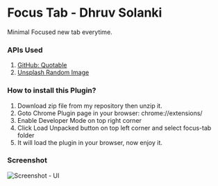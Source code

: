 # Focus Tab - Dhruv Solanki
Minimal Focused new tab everytime.

### APIs Used
1. [GitHub: Quotable](https://github.com/lukePeavey/quotable)
2. [Unsplash Random Image](https://source.unsplash.com/)

### How to install this Plugin?
1. Download zip file from my repository then unzip it.
2. Goto Chrome Plugin page in your browser: chrome://extensions/
3. Enable Developer Mode on top right corner
4. Click Load Unpacked button on top left corner and select focus-tab folder
5. It will load the plugin in your browser, now enjoy it.

### Screenshot
![Screenshot - UI](images/screenshots/new-UI.png)
